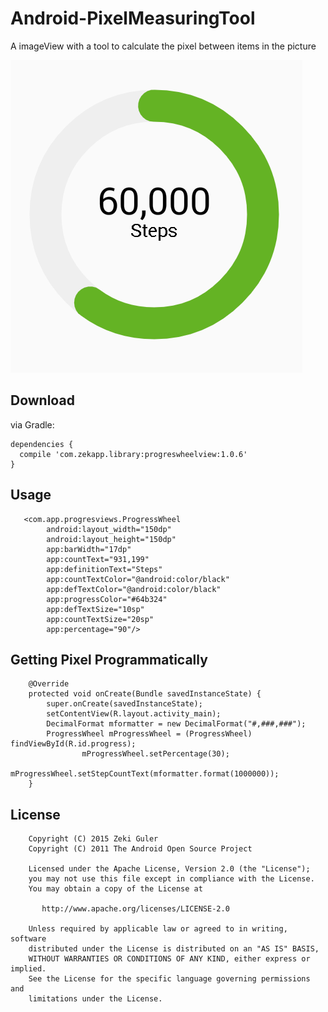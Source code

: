 # Android-PixelMeasuringTool
A imageView with a tool to calculate the pixel between items in the picture

![Check Diagram](art/pic-1.png)

## Download

via Gradle:

    dependencies {
      compile 'com.zekapp.library:progreswheelview:1.0.6'
    }
    
## Usage

       <com.app.progresviews.ProgressWheel
            android:layout_width="150dp"
            android:layout_height="150dp"
            app:barWidth="17dp"
            app:countText="931,199"
            app:definitionText="Steps"
            app:countTextColor="@android:color/black"
            app:defTextColor="@android:color/black"
            app:progressColor="#64b324"
            app:defTextSize="10sp"
            app:countTextSize="20sp"
            app:percentage="90"/>

## Getting Pixel Programmatically

        @Override
        protected void onCreate(Bundle savedInstanceState) {
            super.onCreate(savedInstanceState);
            setContentView(R.layout.activity_main);
            DecimalFormat mformatter = new DecimalFormat("#,###,###");
            ProgressWheel mProgressWheel = (ProgressWheel) findViewById(R.id.progress);
                    mProgressWheel.setPercentage(30);
                    mProgressWheel.setStepCountText(mformatter.format(1000000));
        }


## License

        Copyright (C) 2015 Zeki Guler
        Copyright (C) 2011 The Android Open Source Project
        
        Licensed under the Apache License, Version 2.0 (the "License");
        you may not use this file except in compliance with the License.
        You may obtain a copy of the License at
        
           http://www.apache.org/licenses/LICENSE-2.0
        
        Unless required by applicable law or agreed to in writing, software
        distributed under the License is distributed on an "AS IS" BASIS,
        WITHOUT WARRANTIES OR CONDITIONS OF ANY KIND, either express or implied.
        See the License for the specific language governing permissions and
        limitations under the License.